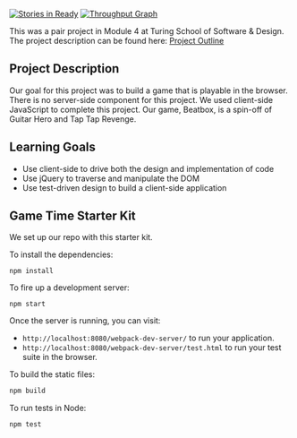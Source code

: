 [![Stories in Ready](https://badge.waffle.io/russelleh/beatbox.svg?label=ready&title=Ready)](http://waffle.io/russelleh/beatbox)
[![Throughput Graph](https://graphs.waffle.io/russelleh/beatbox/throughput.svg)](https://waffle.io/russelleh/beatbox/metrics)

This was a pair project in Module 4 at Turing School of Software & Design. The project description can be found here: [Project Outline](https://github.com/turingschool/lesson_plans/blob/master/ruby_04-apis_and_scalability/gametime_project.markdown)

## Project Description

Our goal for this project was to build a game that is playable in the browser. There is no server-side component for this project. We used client-side JavaScript to complete this project. Our game, Beatbox, is a spin-off of Guitar Hero and Tap Tap Revenge.

## Learning Goals

* Use client-side to drive both the design and implementation of code
* Use jQuery to traverse and manipulate the DOM
* Use test-driven design to build a client-side application


##  Game Time Starter Kit

We set up our repo with this starter kit.

To install the dependencies:

```
npm install
```

To fire up a development server:

```
npm start
```

Once the server is running, you can visit:

* `http://localhost:8080/webpack-dev-server/` to run your application.
* `http://localhost:8080/webpack-dev-server/test.html` to run your test suite in the browser.

To build the static files:

```js
npm build
```


To run tests in Node:

```js
npm test
```
